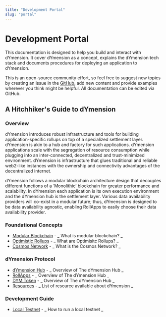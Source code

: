 ```yaml
---
title: "Development Portal"
slug: "portal"
---
```


# Development Portal

This documentation is designed to help you build and interact with dYmension. It cover dYmension as a concept, explains the dYmension tech stack and documents procedures for deploying an application to dYmension.

This is an open-source community effort, so feel free to suggest new topics by creating an issue in the [GitHub](https://github.com/dymensionxyz/docs/issues), add new content and provide examples wherever you think might be helpful. All documentation can be edited via GitHub.

## A Hitchhiker's Guide to dYmension

### Overview

dYmension introduces robust infrastructure and tools for building application-specific rollups on top of a specialized settlement layer. dYmension is akin to a hub and factory for such applications. dYmension applications scale with the segregation of resource consumption while plugging into an inter-connected, decentralized and trust-minimized environment. dYmension is infrastructure that glues traditional and reliable web2-like instances with the ownership and connectivity advantages of the decentralized internet.

dYmension follows a modular blockchain architecture design that decouples different functions of a ‘Monolithic’ blockchain for greater performance and scalability. In dYmension each application is its own execution environment and the dYmension hub is the settlement layer. Various data availability providers will co-exist in a modular future; thus, dYmension is designed to be data availability agnostic, enabling RollApps to easily choose their data availability provider.

### Foundational Concepts

- [Modular Blockchain](modular-blockchain.md) - _ What is modular blockchain? _
- [Optimistic Rollups](optimistic-rollups.md) - _ What are Optimisitc Rollups? _
- [Cosmos Network](cosmos.md) - _ What is the Cosmos Network? _

### dYmension Protocol

- [dYmension Hub](dymension-hub.md) - _ Overview of The dYmension Hub _
- [RollApps](rollapps.md) - _ Overview of The dYmension Hub _
- [DYM Token](dym-token.md) - _ Overview of The dYmension Hub _
- [Resources](https://github.com/dymensionxyz/awesome) - _ List of resource available about dYmension _

### Development Guide

- [Local Testnet](node-runners.md) - _ How to run a local testnet _
